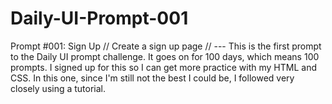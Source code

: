# Daily-UI-Prompt-001
Prompt #001: Sign Up // Create a sign up page // --- This is the first prompt to the Daily UI prompt challenge. It goes on for 100 days, which means 100 prompts. I signed up for this so I can get more practice with my HTML and CSS. In this one, since I'm still not the best I could be, I followed very closely using a tutorial.
